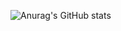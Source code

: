 ![Anurag's GitHub stats](https://github-readme-stats.vercel.app/api?username=lipedeoliveira&show_icons=true&theme=radical)